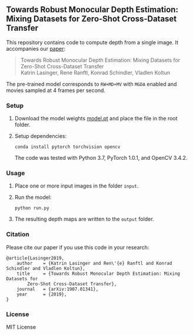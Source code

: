 ## Towards Robust Monocular Depth Estimation: Mixing Datasets for Zero-Shot Cross-Dataset Transfer

This repository contains code to compute depth from a single image. It accompanies our [paper](https://arxiv.org/abs/1907.01341):

>Towards Robust Monocular Depth Estimation: Mixing Datasets for Zero-Shot Cross-Dataset Transfer  
Katrin Lasinger, Rene Ranftl,  Konrad Schindler, Vladlen Koltun

The pre-trained model corresponds to `RW+MD+MV` with `MGDA` enabled and movies sampled at 4 frames per second.

### Setup 

1) Download the model weights [model.pt](https://drive.google.com/open?id=1Q9q7dVFhXiNOS1djOlaUUmnJlKMenEoU) and place the
file in the root folder.

2) Setup dependencies: 

    ```shell
    conda install pytorch torchvision opencv
    ```

   The code was tested with Python 3.7, PyTorch 1.0.1, and OpenCV 3.4.2.

    
### Usage

1) Place one or more input images in the folder `input`.

2) Run the model:

    ```shell
    python run.py
    ```

3) The resulting depth maps are written to the `output` folder.


### Citation

Please cite our paper if you use this code in your research:
```
@article{Lasinger2019,
	author    = {Katrin Lasinger and Ren\'{e} Ranftl and Konrad Schindler and Vladlen Koltun},
	title     = {Towards Robust Monocular Depth Estimation: Mixing Datasets for 
        Zero-Shot Cross-Dataset Transfer},
	journal   = {arXiv:1907.01341},
	year      = {2019},
}
```


### License 

MIT License 
